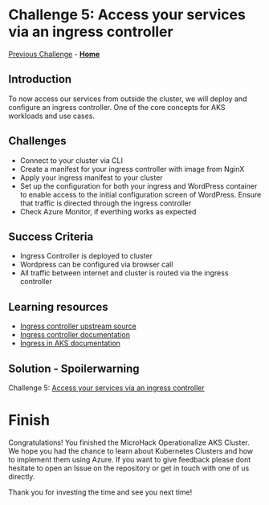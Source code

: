# Challenge 5: Access your services via an ingress controller

[Previous Challenge](./04-Scale-up.md) - **[Home](../README.md)**

## Introduction

To now access our services from outside the cluster, we will deploy and configure an ingress controller. One of the core concepts for AKS workloads and use cases.

## Challenges

- Connect to your cluster via CLI
- Create a manifest for your ingress controller with image from NginX
- Apply your ingress manifest to your cluster
- Set up the configuration for both your ingress and WordPress container to enable access to the initial configuration screen of WordPress. Ensure that traffic is directed through the ingress controller
- Check Azure Monitor, if everthing works as expected

## Success Criteria

- Ingress Controller is deployed to cluster
- Wordpress can be configured via browser call
- All traffic between internet and cluster is routed via the ingress controller

## Learning resources

- [Ingress controller upstream source](https://docs.nginx.com/nginx-ingress-controller/installation/installation-with-manifests/)
- [Ingress controller documentation](https://docs.nginx.com/nginx-ingress-controller/)
- [Ingress in AKS documentation](https://learn.microsoft.com/en-us/azure/aks/ingress-basic?tabs=azure-cli)

## Solution - Spoilerwarning

Challenge 5: [Access your services via an ingress controller](./Solutionguide/05-Ingress-controller-solution.md)

# Finish

Congratulations! You finished the MicroHack Operationalize AKS Cluster. We hope you had the chance to learn about Kubernetes Clusters and how to implement them using Azure. If you want to give feedback please dont hesitate to open an Issue on the repository or get in touch with one of us directly.

Thank you for investing the time and see you next time!
